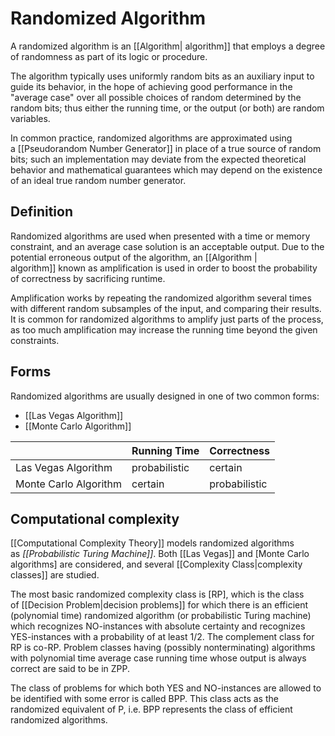 # Randomized Algorithm
A randomized algorithm is an [[Algorithm| algorithm]] that employs a degree of randomness as part of its logic or procedure.

The algorithm typically uses uniformly random bits as an auxiliary input to guide its behavior, in the hope of achieving good performance in the "average case" over all possible choices of random determined by the random bits; thus either the running time, or the output (or both) are random variables.

In common practice, randomized algorithms are approximated using a [[Pseudorandom Number Generator]] in place of a true source of random bits; such an implementation may deviate from the expected theoretical behavior and mathematical guarantees which may depend on the existence of an ideal true random number generator.

## Definition
Randomized algorithms are used when presented with a time or memory constraint, and an average case solution is an acceptable output. Due to the potential erroneous output of the algorithm, an [[Algorithm | algorithm]] known as amplification is used in order to boost the probability of correctness by sacrificing runtime.

Amplification works by repeating the randomized algorithm several times with different random subsamples of the input, and comparing their results. It is common for randomized algorithms to amplify just parts of the process, as too much amplification may increase the running time beyond the given constraints.

## Forms
Randomized algorithms are usually designed in one of two common forms: 

- [[Las Vegas Algorithm]]
- [[Monte Carlo Algorithm]]

|                       | Running Time  | Correctness   |
| --------------------- | ------------- | ------------- |
| Las Vegas Algorithm   | probabilistic | certain       |
| Monte Carlo Algorithm | certain       | probabilistic |

## Computational complexity
[[Computational Complexity Theory]] models randomized algorithms as _[[Probabilistic Turing Machine]]_. Both [[Las Vegas]] and [Monte Carlo algorithms] are considered, and several [[Complexity Class|complexity classes]] are studied.

The most basic randomized complexity class is [RP], which is the class of [[Decision Problem|decision problems]] for which there is an efficient (polynomial time) randomized algorithm (or probabilistic Turing machine) which recognizes NO-instances with absolute certainty and recognizes YES-instances with a probability of at least 1/2.
The complement class for RP is co-RP. Problem classes having (possibly nonterminating) algorithms with polynomial time average case running time whose output is always correct are said to be in ZPP.

The class of problems for which both YES and NO-instances are allowed to be identified with some error is called BPP. This class acts as the randomized equivalent of P, i.e. BPP represents the class of efficient randomized algorithms.
